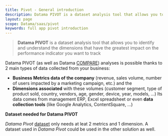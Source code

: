 ```yaml
---
title: Pivot - General introduction
description: Datama PIVOT is a dataset analysis tool that allows you to identify and understand the dimensions that have the greatest impact on the performance indicator you want to track.
layout: page
scope: Datama/saas/pivot
keywords: full app pivot introduction
---
```


> **Datama PIVOT** is a dataset analysis tool that allows you to identify and understand the dimensions that have the greatest impact on the performance indicator you want to track

Datama PIVOT (as well as Datama [COMPARE]({{site.url}}/{{site.baseurl}}/core_app/new/compare/compare.html)) analyses is possible thanks to 2 main types of data collected from your business:

* **Business Metrics data of the company** (revenue, sales volume, number of users impacted by a marketing campaign, etc.) and the
* **Dimensions associated** with these volumes (customer segment, type of product sold, country, vendors, age, gender, device, year, models, …)
Its data comes from management ERP, Excel spreadsheet or even **data collection tools** (like Google Analytics, ContentSquare, …)



**Dataset needed for Datama PIVOT** 

<i>Datama Pivot</i> [dataset]({{site.url}}/{{site.baseurl}}/core_app/new/prep/dataset.html) only needs at leat 2 metrics and 1 dimension. A dataset used in <i>Datama Pivot</i> could be used in the other solution as well. 
